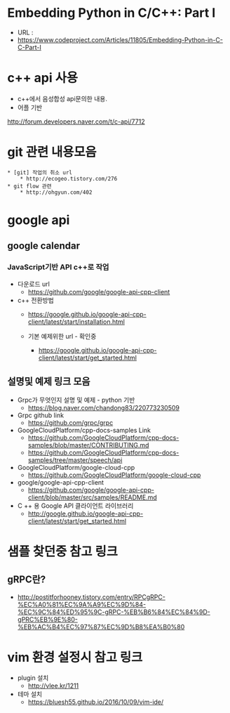# Embedding Python in C/C++: Part I

* URL :
* https://www.codeproject.com/Articles/11805/Embedding-Python-in-C-C-Part-I

# c++ api 사용
* c++에서 음성합성 api문의한 내용.
* 어플 기반

http://forum.developers.naver.com/t/c-api/7712

# git 관련 내용모음
	* [git] 작업의 취소 url
		* http://ecogeo.tistory.com/276
	* git flow 관련 
		* http://ohgyun.com/402

# google api
## google calendar
### JavaScript기반 API c++로 작업
* 다운로드 url
	* https://github.com/google/google-api-cpp-client
* c++ 전환방법
	* https://google.github.io/google-api-cpp-client/latest/start/installation.html

	* 기본 예제위한 url - 확인중
		* https://google.github.io/google-api-cpp-client/latest/start/get_started.html

## 설명및 예제 링크 모음
* Grpc가 무엇인지 설명 및 예제 - python 기반
	* https://blog.naver.com/chandong83/220773230509
* Grpc github link
	* https://github.com/grpc/grpc
* GoogleCloudPlatform/cpp-docs-samples Link
	* https://github.com/GoogleCloudPlatform/cpp-docs-samples/blob/master/CONTRIBUTING.md
	* https://github.com/GoogleCloudPlatform/cpp-docs-samples/tree/master/speech/api
* GoogleCloudPlatform/google-cloud-cpp
	* https://github.com/GoogleCloudPlatform/google-cloud-cpp
* google/google-api-cpp-client
	* https://github.com/google/google-api-cpp-client/blob/master/src/samples/README.md
* C ++ 용 Google API 클라이언트 라이브러리
	* http://google.github.io/google-api-cpp-client/latest/start/get_started.html

# 샘플 찾던중 참고 링크
## gRPC란?
* http://postitforhooney.tistory.com/entry/RPCgRPC-%EC%A0%81%EC%9A%A9%EC%9D%84-%EC%9C%84%ED%95%9C-gRPC-%EB%B6%84%EC%84%9D-gPRC%EB%9E%80-%EB%AC%B4%EC%97%87%EC%9D%B8%EA%B0%80


# vim 환경 설정시 참고 링크
* plugin 설치
	* http://vlee.kr/1211
* 테마 설치
	* https://bluesh55.github.io/2016/10/09/vim-ide/
